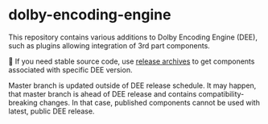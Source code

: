 # dolby-encoding-engine

This repository contains various additions to Dolby Encoding Engine (DEE), such as plugins allowing integration of 3rd part components.

:mega: If you need stable source code, use [release archives](https://github.com/DolbyLaboratories/dolby-encoding-engine/releases) to get components associated with specific DEE version.

Master branch is updated outside of DEE release schedule.
It may happen, that master branch is ahead of DEE release and contains compatibility-breaking changes. In that case, published components cannot be used with latest, public DEE release.
